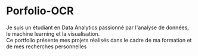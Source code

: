 # Porfolio-OCR
Je suis un étudiant en Data Analytics passionné par l'analyse de données, le machine learning et la visualisation.  
Ce portfolio présente mes projets réalisés dans le cadre de ma formation et de mes recherches personnelles
